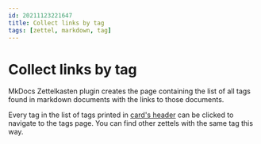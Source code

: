 ```yaml
---
id: 20211123221647
title: Collect links by tag
tags: [zettel, markdown, tag]
---
```


# Collect links by tag

MkDocs Zettelkasten plugin creates the page containing the list of all tags found in markdown documents with the links to those documents.

Every tag in the list of tags printed in [card's header](20211123213357) can be clicked to navigate to the tags page. You can find other zettels with the same tag this way.
